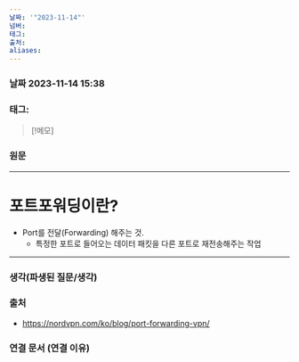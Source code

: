 ```yaml
---
날짜: '"2023-11-14"'
넘버: 
태그: 
출처: 
aliases:
---
```

### 날짜  2023-11-14 15:38

### 태그:

>[!메모]
>

### 원문
---
# 포트포워딩이란?
- Port를 전달(Forwarding) 해주는 것.
	- 특정한 포트로 들어오는 데이터 패킷을 다른 포트로 재전송해주는 작업
---
### 생각(파생된 질문/생각)

### 출처
- https://nordvpn.com/ko/blog/port-forwarding-vpn/
### 연결 문서 (연결 이유)
